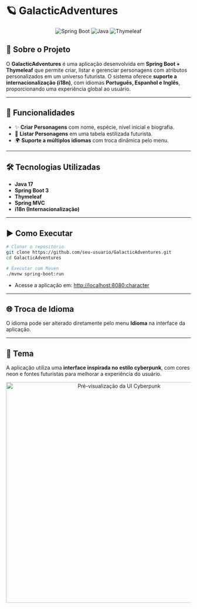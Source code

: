 # 🪐 GalacticAdventures

<div align="center">
  <img src="https://img.shields.io/badge/SpringBoot-3.0-green" alt="Spring Boot">
  <img src="https://img.shields.io/badge/Java-17-blue" alt="Java">
  <img src="https://img.shields.io/badge/Thymeleaf-HTML-orange" alt="Thymeleaf">
</div>

## 📌 Sobre o Projeto

O **GalacticAdventures** é uma aplicação desenvolvida em **Spring Boot + Thymeleaf** que permite criar, listar e gerenciar personagens com atributos personalizados em um universo futurista. O sistema oferece **suporte a internacionalização (i18n)**, com idiomas **Português, Espanhol e Inglês**, proporcionando uma experiência global ao usuário.

---

## 🚀 Funcionalidades

* ✨ **Criar Personagens** com nome, espécie, nível inicial e biografia.
* 📜 **Listar Personagens** em uma tabela estilizada futurista.
* 🌍 **Suporte a múltiplos idiomas** com troca dinâmica pelo menu.

---

## 🛠️ Tecnologias Utilizadas

* **Java 17**
* **Spring Boot 3**
* **Thymeleaf**
* **Spring MVC**
* **i18n (Internacionalização)**

---

## ▶️ Como Executar

```bash
# Clonar o repositório
git clone https://github.com/seu-usuario/GalacticAdventures.git
cd GalacticAdventures

# Executar com Maven
./mvnw spring-boot:run
```

* Acesse a aplicação em: [http://localhost:8080:character](http://localhost:8080:character)

---

## 🌐 Troca de Idioma

O idioma pode ser alterado diretamente pelo menu **Idioma** na interface da aplicação.

---

## 🎨 Tema

A aplicação utiliza uma **interface inspirada no estilo cyberpunk**, com cores neon e fontes futuristas para melhorar a experiência do usuário.

<div align="center">
  <img src="https://user-images.githubusercontent.com/placeholder/cyberpunk_ui_preview.png" alt="Pré-visualização da UI Cyberpunk" width="600">
</div>
